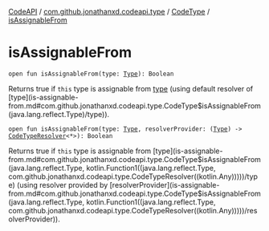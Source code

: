 [CodeAPI](../../index.md) / [com.github.jonathanxd.codeapi.type](../index.md) / [CodeType](index.md) / [isAssignableFrom](.)

# isAssignableFrom

`open fun isAssignableFrom(type: `[`Type`](http://docs.oracle.com/javase/6/docs/api/java/lang/reflect/Type.html)`): Boolean`

Returns true if `this` type is assignable from [type](is-assignable-from.md#com.github.jonathanxd.codeapi.type.CodeType$isAssignableFrom(java.lang.reflect.Type)/type) (using default resolver of [type](is-assignable-from.md#com.github.jonathanxd.codeapi.type.CodeType$isAssignableFrom(java.lang.reflect.Type)/type)).

`open fun isAssignableFrom(type: `[`Type`](http://docs.oracle.com/javase/6/docs/api/java/lang/reflect/Type.html)`, resolverProvider: (`[`Type`](http://docs.oracle.com/javase/6/docs/api/java/lang/reflect/Type.html)`) -> `[`CodeTypeResolver`](../-code-type-resolver/index.md)`<*>): Boolean`

Returns true if `this` type is assignable from [type](is-assignable-from.md#com.github.jonathanxd.codeapi.type.CodeType$isAssignableFrom(java.lang.reflect.Type, kotlin.Function1((java.lang.reflect.Type, com.github.jonathanxd.codeapi.type.CodeTypeResolver((kotlin.Any)))))/type) (using resolver provided by [resolverProvider](is-assignable-from.md#com.github.jonathanxd.codeapi.type.CodeType$isAssignableFrom(java.lang.reflect.Type, kotlin.Function1((java.lang.reflect.Type, com.github.jonathanxd.codeapi.type.CodeTypeResolver((kotlin.Any)))))/resolverProvider)).

